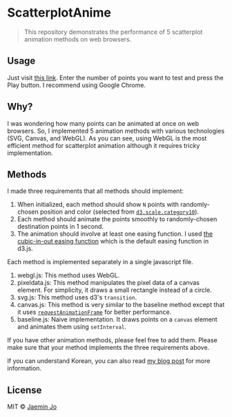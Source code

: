 # ScatterplotAnime

> This repository demonstrates the performance of 5 scatterplot animation methods on web browsers.

## Usage

Just visit [this link](http://e-.github.io/ScatterplotAnime/). Enter the number of points you want to test and press the Play button. I recommend using Google Chrome.

## Why?

I was wondering how many points can be animated at once on web browsers. So, I implemented 5 animation methods with various technologies (SVG, Canvas, and WebGL). As you can see, using WebGL is the most efficient method for scatterplot animation although it requires tricky implementation.

## Methods

I made three requirements that all methods should implement:

1. When initialized, each method should show `N` points with randomly-chosen position and color (selected from [`d3.scale.category10`](https://github.com/mbostock/d3/wiki/Ordinal-Scales#categorical-colors)).
2. Each method should animate the points smoothly to randomly-chosen destination points in 1 second.
3. The animation should involve at least one easing function. I used [the cubic-in-out easing function](http://easings.net/#easeInOutCubic) which is the default easing function in d3.js.

Each method is implemented separately in a single javascript file. 

1. webgl.js: This method uses WebGL. 
2. pixeldata.js: This method manipulates the pixel data of a canvas element. For simplicity, it draws a small rectangle instead of a circle. 
3. svg.js: This method uses d3's `transition`.
4. canvas.js: This method is very similar to the baseline method except that it uses [`requestAnimationFrame`](https://developer.mozilla.org/en-US/docs/Web/API/window/requestAnimationFrame) for better performance.
5. baseline.js: Naive implementation. It draws points on a `canvas` element and animates them using `setInterval`.

If you have other animation methods, please feel free to add them. Please make sure that your method implements the three requirements above.

If you can understand Korean, you can also read [my blog post](http://www.jaeminjo.com/post/113876054629/scatterplot-animation-canvas-vs-svg-vs-webgl) for more information.

## License

MIT © [Jaemin Jo](http://www.jaeminjo.com)
